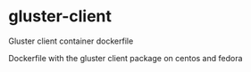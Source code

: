 # gluster-client
Gluster client container dockerfile

Dockerfile with the gluster client package on centos and fedora
